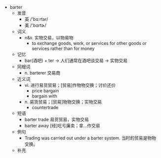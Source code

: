 - barter
  - 发音
    - 英 /'bɑːrtər/
    - 美 /'bɑrtɚ/
  - 词义
    - n&v. 实物交易，以物易物
      - to exchange goods, work, or services for other goods or services rather than for money
  - 记忆
    - bar(酒吧) + ter → 人们通常在酒吧谈交易 → 实物交易
  - 同根词
    - n. barterer 交易商
  - 近义词
    - vi. 进行易货贸易；[贸易]作物物交换；讨价还价
      - price bargain
      - bargain with
    - n. 易货贸易；[贸易]物物交换；实物交易
      - countertrade
  - 短语
    - barter trade 易货贸易，实物交易
    - barter away [经]吃亏廉卖；拿…作交易
  - 例句
    - Trading was carried out under a barter system. 当时的贸易是物物交换。
  - 补充